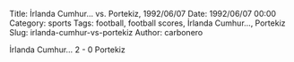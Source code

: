 Title: İrlanda Cumhur… vs. Portekiz, 1992/06/07
Date: 1992/06/07 00:00
Category: sports
Tags: football, football scores, İrlanda Cumhur…, Portekiz
Slug: irlanda-cumhur-vs-portekiz
Author: carbonero


İrlanda Cumhur… 2 - 0 Portekiz
